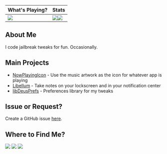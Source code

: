 | **What's Playing?** | **Stats** |
| :- | :- |
| [![](https://spotify-github-profile.vercel.app/api/view?uid=bezerk_jesus&cover_image=true&theme=default&bar_color=aabca9&bar_color_cover=true)](https://spotify-github-profile.vercel.app/api/view?uid=bezerk_jesus&redirect=true) | ![](https://github-readme-stats.vercel.app/api?username=LacertosusRepo&theme=dark&hide_border=true&include_all_commits=true&count_private=true)![](https://github-readme-stats.vercel.app/api/top-langs/?username=LacertosusRepo&theme=dark&hide_border=true&include_all_commits=true&count_private=true&layout=compact) |
  
## About Me
I code jailbreak tweaks for fun. Occasionally.

## Main Projects
* [NowPlayingIcon](https://repo.packix.com/package/com.lacertosusrepo.nowplayingicon/) - Use the music artwork as the icon for whatever app is playing
* [Libellum](https://chariz.com/get/libellum) - Take notes on your lockscreen and in your notification center
* [libDeusPrefs](https://github.com/LacertosusRepo/libDeusPrefs) - Preferences library for my tweaks

## Issue or Request?
Create a GitHub issue [here](https://github.com/LacertosusRepo/LacertosusRepo.github.io/issues/new/choose).

## Where to Find Me?
[<img src="https://img.shields.io/badge/Reddit-FF4500?style=for-the-badge&logo=reddit&logoColor=white">](https://www.reddit.com/user/Bezerk_Jesus)
[<img src="https://img.shields.io/badge/Gmail-D14836?style=for-the-badge&logo=gmail&logoColor=white">](mailto:LacertosusThemes@gmail.com)
[<img src="https://img.shields.io/badge/Bluesky-3686f7?style=for-the-badge&logo=bluesky&logoColor=white">](https://bsky.app/profile/lacertosusrepo.github.io)
